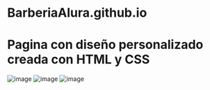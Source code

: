 # BarberiaAlura.github.io
<h1>Pagina con diseño personalizado creada con HTML y CSS </h1>

![image](https://user-images.githubusercontent.com/77082036/216709128-64fa4fcc-261f-4d96-97e3-dc1b7c5fd367.png)
![image](https://user-images.githubusercontent.com/77082036/216709203-ef4476e1-0199-4027-83ce-499475377831.png)
![image](https://user-images.githubusercontent.com/77082036/216709259-43caf812-6e0b-4eb6-9b6b-6487896a7eb7.png)


